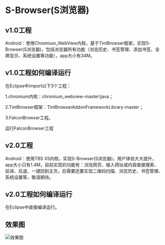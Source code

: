 # S-Browser(S浏览器)
## v1.0工程
Android：使用Chromium_WebView内核，基于TintBrowser框架，实现S-Browser(S浏览器)，包括浏览器所有功能（浏览历史、书签管理、添加书签、全屏显示、系统设置等功能），app大小有34M。

## v1.0工程如何编译运行
在Eclipse中import以下3个工程：

1.chromium内核：chromium_webview-master\java；

2.TintBrowser框架：TintBrowserAddonFrameworkLibrary-master；

3.FalconBrowser工程。

运行FalconBrowser工程


## v2.0工程
Android：使用TBS X5内核，实现S-Browser(S浏览器)，用户体验大大提升，app大小只有1.4M，目前实现的功能有：浏览网页、输入网址或内容直接搜索、前进、后退、一键回到主页，后需要还要实现二维码扫描、浏览历史、书签管理、系统设置等，敬请期待。

## v2.0工程如何编译运行
在Eclipse中直接编译运行。

## 效果图
![效果图](https://github.com/Ericsongyl/S-Browser/blob/master/pic/GIF.gif)
